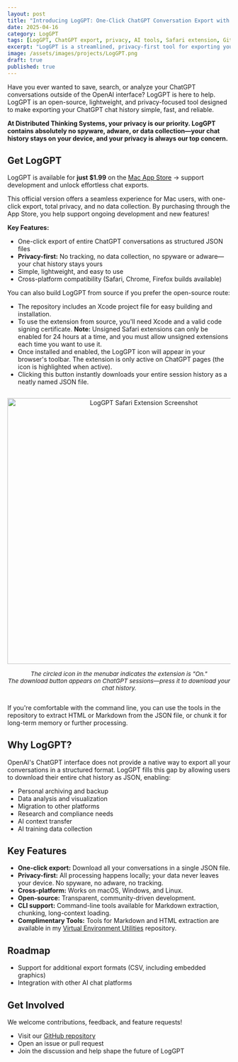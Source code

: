 ```yaml
---
layout: post
title: "Introducing LogGPT: One-Click ChatGPT Conversation Export with Full Privacy"
date: 2025-04-16
category: LogGPT
tags: [LogGPT, ChatGPT export, privacy, AI tools, Safari extension, GitHub, JSON, macOS, open source]
excerpt: "LogGPT is a streamlined, privacy-first tool for exporting your entire ChatGPT conversation history in JSON format—no spyware, no adware, no data collection."
image: /assets/images/projects/LogGPT.png
draft: true
published: true
---
```


Have you ever wanted to save, search, or analyze your ChatGPT conversations outside of the OpenAI interface? LogGPT is here to help. LogGPT is an open-source, lightweight, and privacy-focused tool designed to make exporting your ChatGPT chat history simple, fast, and reliable.

**At Distributed Thinking Systems, your privacy is our priority. LogGPT contains absolutely no spyware, adware, or data collection—your chat history stays on your device, and your privacy is always our top concern.**

<!--more-->

## Get LogGPT

LogGPT is available for **just $1.99** on the [Mac App Store](https://apps.apple.com/us/app/loggpt/id6743342693?mt=12) → support development and unlock effortless chat exports.

This official version offers a seamless experience for Mac users, with one-click export, total privacy, and no data collection. By purchasing through the App Store, you help support ongoing development and new features!

**Key Features:**
- One-click export of entire ChatGPT conversations as structured JSON files
- **Privacy-first:** No tracking, no data collection, no spyware or adware—your chat history stays yours
- Simple, lightweight, and easy to use
- Cross-platform compatibility (Safari, Chrome, Firefox builds available)

You can also build LogGPT from source if you prefer the open-source route:

- The repository includes an Xcode project file for easy building and installation.
- To use the extension from source, you'll need Xcode and a valid code signing certificate. **Note:** Unsigned Safari extensions can only be enabled for 24 hours at a time, and you must allow unsigned extensions each time you want to use it.
- Once installed and enabled, the LogGPT icon will appear in your browser's toolbar. The extension is only active on ChatGPT pages (the icon is highlighted when active).
- Clicking this button instantly downloads your entire session history as a neatly named JSON file.

<div style="margin: 2em 0; text-align: center;">
  <img src="/assets/images/projects/LogGPT/Screenshot%202025-04-23%20at%2009.51.20.png" alt="LogGPT Safari Extension Screenshot" width="600" />
  <p style="font-size: 0.95em;">
    <em>
      The circled icon in the menubar indicates the extension is "On."<br>
      The download button appears on ChatGPT sessions—press it to download your chat history.
    </em>
  </p>
</div>

If you're comfortable with the command line, you can use the tools in the repository to extract HTML or Markdown from the JSON file, or chunk it for long-term memory or further processing.

## Why LogGPT?

OpenAI's ChatGPT interface does not provide a native way to export all your conversations in a structured format. LogGPT fills this gap by allowing users to download their entire chat history as JSON, enabling:

- Personal archiving and backup  
- Data analysis and visualization  
- Migration to other platforms  
- Research and compliance needs  
- AI context transfer  
- AI training data collection  

## Key Features

- **One-click export:** Download all your conversations in a single JSON file.
- **Privacy-first:** All processing happens locally; your data never leaves your device. No spyware, no adware, no tracking.
- **Cross-platform:** Works on macOS, Windows, and Linux.
- **Open-source:** Transparent, community-driven development.
- **CLI support:** Command-line tools available for Markdown extraction, chunking, long-context loading.
- **Complimentary Tools:** Tools for Markdown and HTML extraction are available in my [Virtual Environment Utilities](https://github.com/unixwzrd/venvutils) repository.

## Roadmap

- Support for additional export formats (CSV, including embedded graphics)
- Integration with other AI chat platforms

## Get Involved

We welcome contributions, feedback, and feature requests!  
- Visit our [GitHub repository](https://github.com/unixwzrd/LogGPT)  
- Open an issue or pull request  
- Join the discussion and help shape the future of LogGPT  
